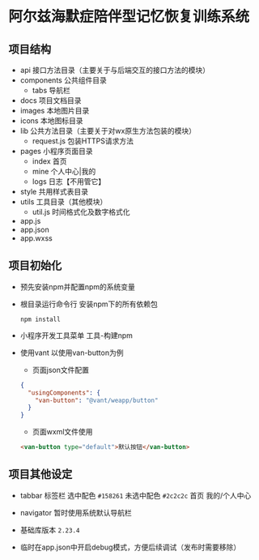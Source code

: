 # 阿尔兹海默症陪伴型记忆恢复训练系统

## 项目结构

- api 接口方法目录（主要关于与后端交互的接口方法的模块）
- components 公共组件目录
  - tabs 导航栏
- docs 项目文档目录
- images 本地图片目录
- icons 本地图标目录
- lib 公共方法目录（主要关于对wx原生方法包装的模块）
  - request.js 包装HTTPS请求方法
- pages 小程序页面目录
  - index 首页
  - mine 个人中心|我的
  - logs 日志【不用管它】
- style 共用样式表目录
- utils 工具目录（其他模块）
  - util.js 时间格式化及数字格式化
- app.js
- app.json
- app.wxss

## 项目初始化

- 预先安装npm并配置npm的系统变量

- 根目录运行命令行
  安装npm下的所有依赖包

  ```shell
  npm install
  ```

- 小程序开发工具菜单
  工具-构建npm

- 使用vant
  以使用van-button为例

  - 页面json文件配置

  ```json
  {
    "usingComponents": {
      "van-button": "@vant/weapp/button"
    }
  }
  ```

  - 页面wxml文件使用

  ```html
  <van-button type="default">默认按钮</van-button>
  ```

## 项目其他设定

- tabbar 标签栏
  选中配色 `#158261`    未选中配色 `#2c2c2c`
  首页    我的/个人中心

- navigator 暂时使用系统默认导航栏

- 基础库版本 `2.23.4`

- 临时在app.json中开启debug模式，方便后续调试（发布时需要移除）
